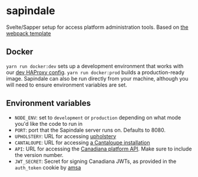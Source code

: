 # sapindale

Svelte/Sapper setup for access platform administration tools. Based on [the webpack template](https://github.com/sveltejs/sapper-template/tree/webpack)

## Docker

`yarn run docker:dev` sets up a development environment that works with our [dev HAProxy config](https://github.com/crkn-rcdr/haproxy). `yarn run docker:prod` builds a production-ready image. Sapindale can also be run directly from your machine, although you will need to ensure environment variables are set.

## Environment variables

- `NODE_ENV`: set to `development` or `production` depending on what mode you'd like the code to run in
- `PORT`: port that the Sapindale server runs on. Defaults to 8080.
- `UPHOLSTERY`: URL for accessing [upholstery](https://github.com/crkn-rcdr/upholstery)
- `CANTALOUPE`: URL for accessing [a Cantaloupe installation](https://github.com/crkn-rcdr/cihm-cantaloupe)
- `API`: URL for accessing the [Canadiana platform API](https://github.com/crkn-rcdr/lapin). Make sure to include the version number.
- `JWT_SECRET`: Secret for signing Canadiana JWTs, as provided in the `auth_token` cookie by [amsa](https://github.com/crkn-rcdr/amsa)
